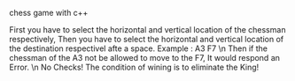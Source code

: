 chess game with c++

First you have to select the horizontal and vertical location of the chessman respectively, Then you have to select the horizontal and vertical location of the destination respectivel afte a space.
Example : A3 F7 \n
Then if the chessman of the A3 not be allowed to move to the F7, It would respond an Error. \n
No Checks! The condition of wining is to eliminate the King!
